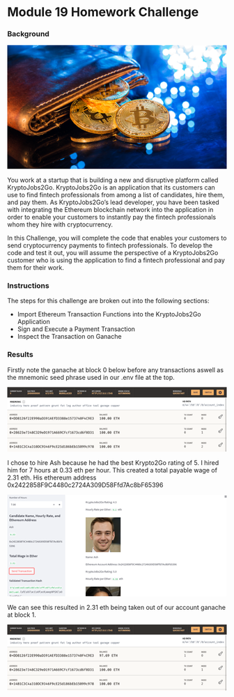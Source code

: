 # Module 19 Homework Challenge

### Background

!["starter"](Images/19-4-challenge-image.png)

You work at a startup that is building a new and disruptive platform called KryptoJobs2Go. KryptoJobs2Go is an application that its customers can use to find fintech professionals from among a list of candidates, hire them, and pay them. As KryptoJobs2Go’s lead developer, you have been tasked with integrating the Ethereum blockchain network into the application in order to enable your customers to instantly pay the fintech professionals whom they hire with cryptocurrency.

In this Challenge, you will complete the code that enables your customers to send cryptocurrency payments to fintech professionals. To develop the code and test it out, you will assume the perspective of a KryptoJobs2Go customer who is using the application to find a fintech professional and pay them for their work.

### Instructions

The steps for this challenge are broken out into the following sections:

* Import Ethereum Transaction Functions into the KryptoJobs2Go Application
* Sign and Execute a Payment Transaction
* Inspect the Transaction on Ganache

### Results

Firstly note the ganache at block 0 below before any transactions aswell as the mnemonic seed phrase used in our .env file at the top.

!["ganache"](Images/Ganache%20and%20Mnemonic%20Seed.png)

I chose to hire Ash because he had the best Krypto2Go rating of 5. I hired him for 7 hours at 0.33 eth per hour. This created a total payable wage of 2.31 eth. His ethereum address 0x2422858F9C4480c2724A309D58Ffd7Ac8bF65396

!["Ash"](Images/Transaction%20Sent%20to%20Ash.png)

We can see this resulted in 2.31 eth being taken out of our account ganache at block 1.

!["Account"](Images/Post%20Transaction%20account.png)

